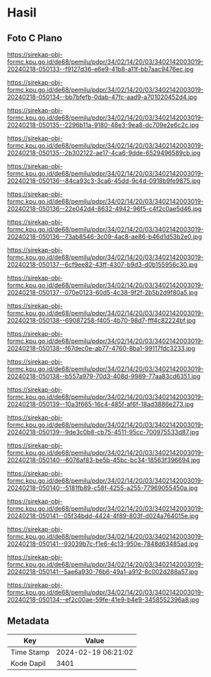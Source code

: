 # Hasil

## Foto C Plano

https://sirekap-obj-formc.kpu.go.id/de68/pemilu/pdpr/34/02/14/20/03/3402142003019-20240218-050133--f9127d36-e6e9-41b8-a11f-bb7aac9476ec.jpg

https://sirekap-obj-formc.kpu.go.id/de68/pemilu/pdpr/34/02/14/20/03/3402142003019-20240218-050134--bb7bfefb-0dab-47fc-aad9-a701020452d4.jpg

https://sirekap-obj-formc.kpu.go.id/de68/pemilu/pdpr/34/02/14/20/03/3402142003019-20240218-050135--2296b11a-9180-48e3-9ea8-dc709e2e6c2c.jpg

https://sirekap-obj-formc.kpu.go.id/de68/pemilu/pdpr/34/02/14/20/03/3402142003019-20240218-050135--2b302122-ae17-4ca6-9dde-6529496589cb.jpg

https://sirekap-obj-formc.kpu.go.id/de68/pemilu/pdpr/34/02/14/20/03/3402142003019-20240218-050136--84ca93c3-3ca6-45dd-9c4d-0918b9fe9875.jpg

https://sirekap-obj-formc.kpu.go.id/de68/pemilu/pdpr/34/02/14/20/03/3402142003019-20240218-050136--22e042d4-8632-4942-96f5-c4f2c0ae5d46.jpg

https://sirekap-obj-formc.kpu.go.id/de68/pemilu/pdpr/34/02/14/20/03/3402142003019-20240218-050136--73ab8546-3c09-4ac8-ae86-b46d1d53b2e0.jpg

https://sirekap-obj-formc.kpu.go.id/de68/pemilu/pdpr/34/02/14/20/03/3402142003019-20240218-050137--6cf9ee82-43ff-4307-b9d3-d0b155956c30.jpg

https://sirekap-obj-formc.kpu.go.id/de68/pemilu/pdpr/34/02/14/20/03/3402142003019-20240218-050137--070e0123-60d5-4c38-9f2f-2b5b2d9f80a5.jpg

https://sirekap-obj-formc.kpu.go.id/de68/pemilu/pdpr/34/02/14/20/03/3402142003019-20240218-050138--69087258-f405-4b70-98d7-fff4c82224bf.jpg

https://sirekap-obj-formc.kpu.go.id/de68/pemilu/pdpr/34/02/14/20/03/3402142003019-20240218-050138--f67dec0e-ab77-4760-8ba1-99117fdc3233.jpg

https://sirekap-obj-formc.kpu.go.id/de68/pemilu/pdpr/34/02/14/20/03/3402142003019-20240218-050138--b557a979-70d3-408d-9989-77aa83cd6351.jpg

https://sirekap-obj-formc.kpu.go.id/de68/pemilu/pdpr/34/02/14/20/03/3402142003019-20240218-050139--10a3f665-16c4-485f-af6f-18ad3886e273.jpg

https://sirekap-obj-formc.kpu.go.id/de68/pemilu/pdpr/34/02/14/20/03/3402142003019-20240218-050139--9de3c0b8-cb75-4511-95cc-700975533d87.jpg

https://sirekap-obj-formc.kpu.go.id/de68/pemilu/pdpr/34/02/14/20/03/3402142003019-20240218-050140--6076af83-be5b-45bc-bc34-18563f396694.jpg

https://sirekap-obj-formc.kpu.go.id/de68/pemilu/pdpr/34/02/14/20/03/3402142003019-20240218-050140--5181fb89-c58f-4255-a255-77969055450a.jpg

https://sirekap-obj-formc.kpu.go.id/de68/pemilu/pdpr/34/02/14/20/03/3402142003019-20240218-050141--05f34bdd-4424-4f89-803f-d024a764015e.jpg

https://sirekap-obj-formc.kpu.go.id/de68/pemilu/pdpr/34/02/14/20/03/3402142003019-20240218-050141--93039b7c-f1e6-4c13-950e-7848d63485ad.jpg

https://sirekap-obj-formc.kpu.go.id/de68/pemilu/pdpr/34/02/14/20/03/3402142003019-20240218-050141--5ae6a930-76b6-49a1-a912-8c002d288a57.jpg

https://sirekap-obj-formc.kpu.go.id/de68/pemilu/pdpr/34/02/14/20/03/3402142003019-20240218-050134--ef2c00ae-59fe-41e9-b4e9-3458552396a8.jpg


## Metadata

| Key        | Value               |
| ---------- | ------------------- |
| Time Stamp | 2024-02-19 06:21:02 |
| Kode Dapil | 3401                |



